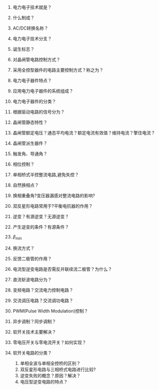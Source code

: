 1. 电力电子技术就是？

2. 什么制成？

3. AC/DC转换名称？

4. 电力电子技术分支？

5. 诞生标志？

6. 对晶闸管电路控制方式？

7. 采用全控型器件的电路主要控制方式？称之为？

8. 电力电子器件特点？

9. 应用电力电子器件的系统组成？

10. 电力电子器件的分类？

11. 根据驱动电路的信号分为？

12. 晶闸管静态特性？

13. 晶闸管额定电压？通态平均电流？额定电流有效值？维持电流？擎住电流？

14. 晶闸管派生器件？

15. 触发角、导通角？

16. 相位控制？

17. 单相桥式半控整流电路,避免失控？

18. 自然换相点？

19. 换相重叠角?变压器漏感对整流电路的影响?

20. 双反星形电路常用于?平衡电抗器的作用？

21. 逆变？有源逆变？无源逆变？

22. 产生逆变的条件？有源条件？

23. $\beta_{min}$

24. 换流方式？

25. 反馈二极管的作用？

26. 电流型逆变电路是否需反并联续流二极管？为什么？

27. 直流斩波电路分为？

28. 变频电路？交流电力控制电路？

29. 交流调压电路？交流调功电路？

30. PWM(Pulse Width Modulation)控制？

31. 异步调制？同步调制？

32. 软开关技术主要解决？

33. 零电压开关与零电流开关？如何实现？

34. 软开关电路的分类？

    

    1. 单相全波与单相全控桥的区别？
    2. 双反星形电路与三相桥式电路进行比较?
    3. 逆变失败的概念？原因？解决？
    4. 电压型逆变电路的特点？

    

    

